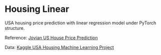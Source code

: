 # Housing Linear

USA housing price prediction with linear regression model under PyTorch structure.

Reference: [Jovian US House Price Prediction](https://jovian.ai/tckevyn/predicting-us-house-price-using-pytorch-linear-regression-module)

Data: [Kaggle USA Housing Machine Learning Project](https://www.kaggle.com/code/gopalchettri/usa-housing-machine-learning-linear-regression/data)
